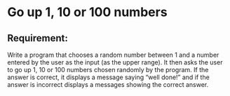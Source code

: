 # Go up 1, 10 or 100 numbers

## Requirement:

Write a program that chooses a random number between 1 and a number entered by the user as the input (as the upper range). It then asks the user to go up 1, 10 or 100 numbers chosen randomly by the program. If the answer is correct, it displays a message saying “well done!” and if the answer is incorrect displays a messages showing the correct answer.